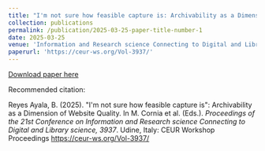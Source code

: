 ```yaml
---
title: "I'm not sure how feasible capture is: Archivability as a Dimension of Website Quality"
collection: publications
permalink: /publication/2025-03-25-paper-title-number-1
date: 2025-03-25
venue: 'Information and Research science Connecting to Digital and Library science (IRCDL 2025)'
paperurl: 'https://ceur-ws.org/Vol-3937/'
---
```


[Download paper here](https://ceur-ws.org/Vol-3937/short4.pdf)

Recommended citation:  

Reyes Ayala, B. (2025). "I'm not sure how feasible capture is": Archivability as a Dimension of Website Quality. In M. Cornia et al. (Eds.). _Proceedings of the 21st
Conference on Information and Research science Connecting to Digital and Library science, 3937_.
Udine, Italy: CEUR Workshop Proceedings https://ceur-ws.org/Vol-3937/
